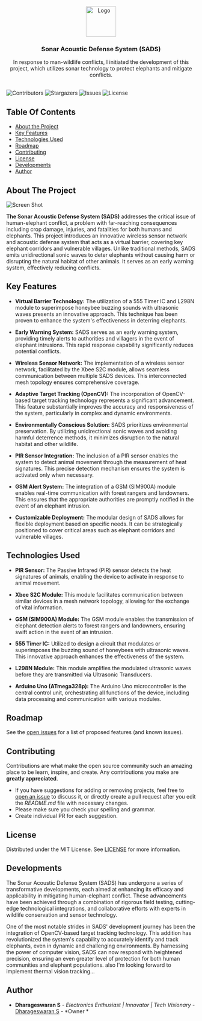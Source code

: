 <br/>
<p align="center">
  <a href="https://github.com/dhamuvkl/SADS--Sonar_Acoustic_Defense_System">
    <img src="https://cdn4.iconfinder.com/data/icons/logos-and-brands/512/273_Readme_logo-512.png" alt="Logo" width="80" height="80">
  </a>

  <h3 align="center">Sonar Acoustic Defense System (SADS)</h3>

  <p align="center">
    In response to man-wildlife conflicts, I initiated the development of this project, which utilizes sonar technology to protect elephants and mitigate conflicts.
    <br/>
    <br/>
  </p>
</p>

![Contributors](https://img.shields.io/github/contributors/dhamuvkl/SADS--Sonar_Acoustic_Defense_System?color=dark-green) ![Stargazers](https://img.shields.io/github/stars/dhamuvkl/SADS--Sonar_Acoustic_Defense_System?style=social) ![Issues](https://img.shields.io/github/issues/dhamuvkl/SADS--Sonar_Acoustic_Defense_System) ![License](https://img.shields.io/github/license/dhamuvkl/SADS--Sonar_Acoustic_Defense_System) 

## Table Of Contents

* [About the Project](#about-the-project)
* [Key Features](#key-features)
* [Technologies Used](#technologies-used)
* [Roadmap](#roadmap)
* [Contributing](#contributing)
* [License](#license)
* [Developments](#developments)
* [Author](#author)

## About The Project

![Screen Shot](https://dharageshtech.files.wordpress.com/2023/09/img_20210224_120537.jpg?w=1024)

**The Sonar Acoustic Defense System (SADS)** addresses the critical issue of human-elephant conflict, a problem with far-reaching consequences including crop damage, injuries, and fatalities for both humans and elephants. This project introduces an innovative wireless sensor network and acoustic defense system that acts as a virtual barrier, covering key elephant corridors and vulnerable villages. Unlike traditional methods, SADS emits unidirectional sonic waves to deter elephants without causing harm or disrupting the natural habitat of other animals. It serves as an early warning system, effectively reducing conflicts.

## Key Features

* **Virtual Barrier Technology:** The utilization of a 555 Timer IC and L298N module to superimpose honeybee buzzing sounds with ultrasonic waves presents an innovative approach. This technique has been proven to enhance the system's effectiveness in deterring elephants.  


* **Early Warning System:** SADS serves as an early warning system, providing timely alerts to authorities and villagers in the event of elephant intrusions. This rapid response capability significantly reduces potential conflicts.  


* **Wireless Sensor Network:** The implementation of a wireless sensor network, facilitated by the Xbee S2C module, allows seamless communication between multiple SADS devices. This interconnected mesh topology ensures comprehensive coverage.  


* **Adaptive Target Tracking (OpenCV):** The incorporation of OpenCV-based target tracking technology represents a significant advancement. This feature substantially improves the accuracy and responsiveness of the system, particularly in complex and dynamic environments.  


* **Environmentally Conscious Solution:** SADS prioritizes environmental preservation. By utilizing unidirectional sonic waves and avoiding harmful deterrence methods, it minimizes disruption to the natural habitat and other wildlife.  


* **PIR Sensor Integration:** The inclusion of a PIR sensor enables the system to detect animal movement through the measurement of heat signatures. This precise detection mechanism ensures the system is activated only when necessary.  


* **GSM Alert System:** The integration of a GSM (SIM900A) module enables real-time communication with forest rangers and landowners. This ensures that the appropriate authorities are promptly notified in the event of an elephant intrusion.  


* **Customizable Deployment:** The modular design of SADS allows for flexible deployment based on specific needs. It can be strategically positioned to cover critical areas such as elephant corridors and vulnerable villages.



## Technologies Used

* **PIR Sensor:** The Passive Infrared (PIR) sensor detects the heat signatures of animals, enabling the device to activate in response to animal movement.  


* **Xbee S2C Module:** This module facilitates communication between similar devices in a mesh network topology, allowing for the exchange of vital information.  


* **GSM (SIM900A) Module:** The GSM module enables the transmission of elephant detection alerts to forest rangers and landowners, ensuring swift action in the event of an intrusion.  


* **555 Timer IC:** Utilized to design a circuit that modulates or superimposes the buzzing sound of honeybees with ultrasonic waves. This innovative approach enhances the effectiveness of the system.  


* **L298N Module:** This module amplifies the modulated ultrasonic waves before they are transmitted via Ultrasonic Transducers.  


* **Arduino Uno (ATmega328p):** The Arduino Uno microcontroller is the central control unit, orchestrating all functions of the device, including data processing and communication with various modules.

## Roadmap

See the [open issues](https://github.com/dhamuvkl/SADS--Sonar_Acoustic_Defense_System/issues) for a list of proposed features (and known issues).

## Contributing

Contributions are what make the open source community such an amazing place to be learn, inspire, and create. Any contributions you make are **greatly appreciated**.
* If you have suggestions for adding or removing projects, feel free to [open an issue](https://github.com/dhamuvkl/SADS--Sonar_Acoustic_Defense_System/issues/new) to discuss it, or directly create a pull request after you edit the *README.md* file with necessary changes.
* Please make sure you check your spelling and grammar.
* Create individual PR for each suggestion.



## License

Distributed under the MIT License. See [LICENSE](https://github.com/dhamuvkl/SADS--Sonar_Acoustic_Defense_System/blob/main/LICENSE.md) for more information.

## Developments
The Sonar Acoustic Defense System (SADS) has undergone a series of transformative developments, each aimed at enhancing its efficacy and applicability in mitigating human-elephant conflict. These advancements have been achieved through a combination of rigorous field testing, cutting-edge technological integrations, and collaborative efforts with experts in wildlife conservation and sensor technology.

One of the most notable strides in SADS' development journey has been the integration of OpenCV-based target tracking technology. This addition has revolutionized the system's capability to accurately identify and track elephants, even in dynamic and challenging environments. By harnessing the power of computer vision, SADS can now respond with heightened precision, ensuring an even greater level of protection for both human communities and elephant populations. also I'm looking forward to implement thermal vision tracking...

## Author

* **Dharageswaran S** - *Electronics Enthusiast | Innovator | Tech Visionary* - [Dharageswaran S](https://github.com/DhamuVkl/) - *Owner *

